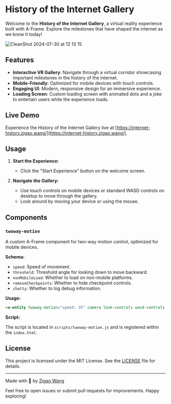 # History of the Internet Gallery

Welcome to the **History of the Internet Gallery**, a virtual reality experience built with A-Frame. Explore the milestones that have shaped the internet as we know it today!

![CleanShot 2024-07-30 at 12 13 15](https://github.com/user-attachments/assets/a1c249e9-4c51-4377-ac2e-908c8d9edc41)


## Features

- **Interactive VR Gallery**: Navigate through a virtual corridor showcasing important milestones in the history of the internet.
- **Mobile-Friendly**: Optimized for mobile devices with touch controls.
- **Engaging UI**: Modern, responsive design for an immersive experience.
- **Loading Screen**: Custom loading screen with animated dots and a joke to entertain users while the experience loads.

## Live Demo

Experience the History of the Internet Gallery live at [https://internet-history.zigao.wang/](https://internet-history.zigao.wang/).

## Usage

1. **Start the Experience:**

   - Click the "Start Experience" button on the welcome screen.

2. **Navigate the Gallery:**

   - Use touch controls on mobile devices or standard WASD controls on desktop to move through the gallery.
   - Look around by moving your device or using the mouse.

## Components

### `twoway-motion`

A custom A-Frame component for two-way motion control, optimized for mobile devices.

**Schema:**

- `speed`: Speed of movement.
- `threshold`: Threshold angle for looking down to move backward.
- `nonMobileLoad`: Whether to load on non-mobile platforms.
- `removeCheckpoints`: Whether to hide checkpoint controls.
- `chatty`: Whether to log debug information.

**Usage:**

```html
<a-entity twoway-motion="speed: 35" camera look-controls wasd-controls position="1 1.6 4"></a-entity>
```

**Script:**

The script is located in `scripts/twoway-motion.js` and is registered within the `index.html`.

## License

This project is licensed under the MIT License. See the [LICENSE](LICENSE) file for details.

---

Made with 💛 by [Zigao Wang](https://zigao.wang)

Feel free to open issues or submit pull requests for improvements. Happy exploring!
